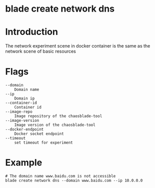 # blade create network dns

# **Introduction**
The network experiment scene in docker container is the same as the network scene of basic resources
# **Flags**

```
--domain
	Domain name
--ip
	Domain ip
--container-id
	Container id
--image-repo
	Image repository of the chaosblade-tool
--image-version
	Image version of the chaosblade-tool
--docker-endpoint
	Docker socket endpoint
--timeout
	set timeout for experiment

```

# **Example**

````
# The domain name www.baidu.com is not accessible
blade create network dns --domain www.baidu.com --ip 10.0.0.0
````


